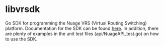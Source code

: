 # libvrsdk

Go SDK for programming the Nuage VRS (Virtual Routing Switching) platform. Documentation for the SDK can be found [here](https://godoc.org/github.com/nuagenetworks/libvrsdk). In addition, there are plenty of examples in the unit test files (api/NuageAPI_test.go) on how to use the SDK.
